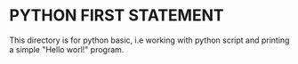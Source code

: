 # PYTHON FIRST STATEMENT
This directory is for python basic, i.e working with python script and printing a simple "Hello worl!" program.
